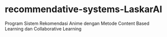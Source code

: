 # recommendative-systems-LaskarAI
Program Sistem Rekomendasi Anime dengan Metode Content Based Learning dan Collaborative Learning
